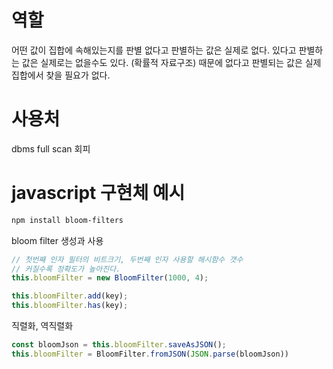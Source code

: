 # 역할 
어떤 값이 집합에 속해있는지를 판별
없다고 판별하는 값은 실제로 없다.
있다고 판별하는 값은 실제로는 없을수도 있다. (확률적 자료구조)
때문에 없다고 판별되는 값은 실제 집합에서 찾을 필요가 없다.

# 사용처
dbms full scan 회피

# javascript 구현체 예시

```bash
npm install bloom-filters
```

bloom filter 생성과 사용 

```javascript 
// 첫번째 인자 필터의 비트크기, 두번째 인자 사용할 해시함수 갯수
// 커질수록 정확도가 높아진다.
this.bloomFilter = new BloomFilter(1000, 4);

this.bloomFilter.add(key);
this.bloomFilter.has(key);
```

직렬화, 역직렬화
```javascript 
const bloomJson = this.bloomFilter.saveAsJSON();
this.bloomFilter = BloomFilter.fromJSON(JSON.parse(bloomJson))
```
